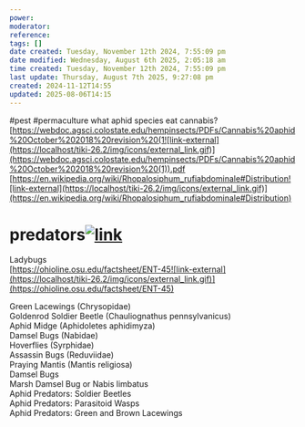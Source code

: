 ```yaml
---
power: 
moderator: 
reference: 
tags: []
date created: Tuesday, November 12th 2024, 7:55:09 pm
date modified: Wednesday, August 6th 2025, 2:05:18 am
time created: Tuesday, November 12th 2024, 7:55:09 pm
last update: Thursday, August 7th 2025, 9:27:08 pm
created: 2024-11-12T14:55
updated: 2025-08-06T14:15
---
```

#pest #permaculture 
what aphid species eat cannabis?  
[https://webdoc.agsci.colostate.edu/hempinsects/PDFs/Cannabis%20aphid%20October%202018%20revision%20(1![link-external](https://localhost/tiki-26.2/img/icons/external_link.gif)](https://webdoc.agsci.colostate.edu/hempinsects/PDFs/Cannabis%20aphid%20October%202018%20revision%20(1)).pdf  
[https://en.wikipedia.org/wiki/Rhopalosiphum_rufiabdominale#Distribution![link-external](https://localhost/tiki-26.2/img/icons/external_link.gif)](https://en.wikipedia.org/wiki/Rhopalosiphum_rufiabdominale#Distribution)

# predators[![link](https://localhost/tiki-26.2/img/icons/link.png)](https://localhost/tiki-26.2/tiki-index.php?page=Aphids#predators)

Ladybugs  
[https://ohioline.osu.edu/factsheet/ENT-45![link-external](https://localhost/tiki-26.2/img/icons/external_link.gif)](https://ohioline.osu.edu/factsheet/ENT-45)

Green Lacewings (Chrysopidae)  
Goldenrod Soldier Beetle (Chauliognathus pennsylvanicus)  
Aphid Midge (Aphidoletes aphidimyza)  
Damsel Bugs (Nabidae)  
Hoverflies (Syrphidae)  
Assassin Bugs (Reduviidae)  
Praying Mantis (Mantis religiosa)  
Damsel Bugs  
Marsh Damsel Bug or Nabis limbatus  
Aphid Predators: Soldier Beetles  
Aphid Predators: Parasitoid Wasps  
Aphid Predators: Green and Brown Lacewings